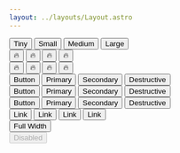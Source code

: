 ```yaml
---
layout: ../layouts/Layout.astro
---
```


<section class="container">
  <div>
    <button class="btn btn-xs">Tiny</button>
    <button class="btn btn-sm">Small</button>
    <button class="btn btn-md">Medium</button>
    <button class="btn btn-lg">Large</button>
  </div>
  <div>
    <button class="btn btn-circle btn-xs">🔥</button>
    <button class="btn btn-circle btn-sm">🔥</button>
    <button class="btn btn-circle btn-md">🔥</button>
    <button class="btn btn-circle btn-lg">🔥</button>
  </div>
  <div>
    <button class="btn btn-square btn-xs">🔥</button>
    <button class="btn btn-square btn-sm">🔥</button>
    <button class="btn btn-square btn-md">🔥</button>
    <button class="btn btn-square btn-lg">🔥</button>
  </div>
  <div>
    <button class="btn btn-md">Button</button>
    <button class="btn btn-md btn-primary">Primary</button>
    <button class="btn btn-md btn-secondary">Secondary</button>
    <button class="btn btn-md btn-destructive">Destructive</button>
  </div>
  <div>
    <button class="btn btn-md btn-outline">Button</button>
    <button class="btn btn-md btn-outline btn-primary">Primary</button>
    <button class="btn btn-md btn-outline btn-secondary">Secondary</button>
    <button class="btn btn-md btn-outline btn-destructive">Destructive</button>
  </div>
  <div>
    <button class="btn btn-md btn-ghost">Button</button>
    <button class="btn btn-md btn-ghost btn-primary">Primary</button>
    <button class="btn btn-md btn-ghost btn-secondary">Secondary</button>
    <button class="btn btn-md btn-ghost btn-destructive">Destructive</button>
  </div>
  <div>
    <button class="btn btn-md btn-link">Link</button>
    <button class="btn btn-md btn-link btn-primary">Link</button>
    <button class="btn btn-md btn-link btn-secondary">Link</button>
    <button class="btn btn-md btn-link btn-destructive">Link</button>
  </div>
  <div>
    <button class="btn btn-md btn-block">Full Width</button>
  </div>
  <div>
    <button class="btn btn-md" disabled>Disabled</button>
  </div>
</section>
